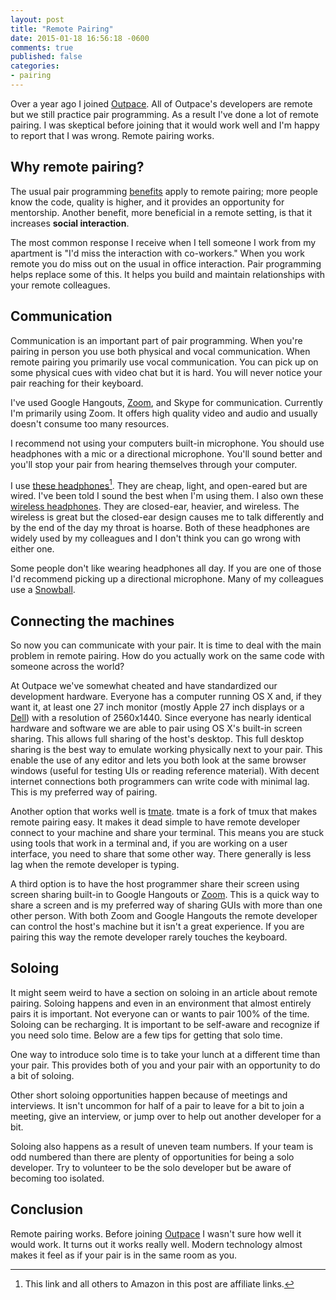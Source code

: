 ```yaml
---
layout: post
title: "Remote Pairing"
date: 2015-01-18 16:56:18 -0600
comments: true
published: false
categories: 
- pairing
---
```


Over a year ago I joined [Outpace](http://outpace.com). All of
Outpace's developers are remote but we still practice pair
programming. As a result I've done a lot of remote pairing. I was
skeptical before joining that it would work well and I'm happy to
report that I was wrong. Remote pairing works.

## Why remote pairing?

The usual pair programming
[benefits](http://c2.com/cgi/wiki?PairProgrammingBenefits) apply to
remote pairing; more people know the code, quality is higher, and
it provides an opportunity for mentorship. Another benefit, more
beneficial in a remote setting, is that it increases **social
interaction**.

The most common response I receive when I tell someone I work from my
apartment is "I'd miss the interaction with co-workers." When you work
remote you do miss out on the usual in office interaction. Pair
programming helps replace some of this. It helps you build and
maintain relationships with your remote colleagues.

## Communication

Communication is an important part of pair programming. When you're
pairing in person you use both physical and vocal communication. When
remote pairing you primarily use vocal communication. You can pick up
on some physical cues with video chat but it is hard. You will never
notice your pair reaching for their keyboard.

I've used Google Hangouts, [Zoom](http://zoom.us), and Skype for
communication. Currently I'm primarily using Zoom. It offers high
quality video and audio and usually doesn't consume too many
resources.

I recommend not using your computers built-in microphone. You should
use headphones with a mic or a directional microphone. You'll sound
better and you'll stop your pair from hearing themselves through your
computer.

I use
[these headphones](http://www.amazon.com/gp/product/B005VAORH6/ref=as_li_tl?ie=UTF8&camp=1789&creative=390957&creativeASIN=B005VAORH6&linkCode=as2&tag=jakemccrary08-20&linkId=3AX26BCB4ZHZWLC5)[^1].
They are cheap, light, and open-eared but are wired. I've been told I
sound the best when I'm using them. I also own these
[wireless headphones](http://www.amazon.com/gp/product/B003VANOFY/ref=as_li_tl?ie=UTF8&camp=1789&creative=390957&creativeASIN=B003VANOFY&linkCode=as2&tag=jakemccrary08-20&linkId=LDHRWNCUOO45B7G4).
They are closed-ear, heavier, and wireless. The wireless is great but
the closed-ear design causes me to talk differently and by the end of
the day my throat is hoarse. Both of these headphones are widely used
by my colleagues and I don't think you can go wrong with either one.

Some people don't like wearing headphones all day. If you are one of
those I'd recommend picking up a directional microphone. Many of my
colleagues use a
[Snowball](http://www.amazon.com/gp/product/B002OO333Q/ref=as_li_tl?ie=UTF8&camp=1789&creative=390957&creativeASIN=B002OO333Q&linkCode=as2&tag=jakemccrary08-20&linkId=XVNYHVNXTAC3J2RD).

[^1]: This link and all others to Amazon in this post are affiliate links.

## Connecting the machines

So now you can communicate with your pair. It is time to deal with the
main problem in remote pairing. How do you actually work on the same
code with someone across the world?

At Outpace we've somewhat cheated and have standardized our
development hardware. Everyone has a computer running OS X and, if
they want it, at least one 27 inch monitor (mostly Apple 27 inch
displays or a
[Dell](http://www.amazon.com/gp/product/B009H0XQQY/ref=as_li_tl?ie=UTF8&camp=1789&creative=390957&creativeASIN=B009H0XQQY&linkCode=as2&tag=jakemccrary08-20&linkId=JJLKLYNESYPKCRKZ))
with a resolution of 2560x1440. Since everyone has nearly identical
hardware and software we are able to pair using OS X's built-in screen
sharing. This allows full sharing of the host's desktop. This full
desktop sharing is the best way to emulate working physically next to
your pair. This enable the use of any editor and lets you both look at
the same browser windows (useful for testing UIs or reading reference
material). With decent internet connections both programmers can write
code with minimal lag. This is my preferred way of pairing.

Another option that works well is [tmate](http://tmate.io/). tmate is
a fork of tmux that makes remote pairing easy. It makes it dead simple
to have remote developer connect to your machine and share your
terminal. This means you are stuck using tools that work in a terminal
and, if you are working on a user interface, you need to share that
some other way. There generally is less lag when the remote developer
is typing.

A third option is to have the host programmer share their screen using
screen sharing built-in to Google Hangouts or [Zoom](http://zoom.us).
This is a quick way to share a screen and is my preferred way of
sharing GUIs with more than one other person. With both Zoom and
Google Hangouts the remote developer can control the host's machine
but it isn't a great experience. If you are pairing this way the
remote developer rarely touches the keyboard.

## Soloing

It might seem weird to have a section on soloing in an article about
remote pairing. Soloing happens and even in an environment that almost
entirely pairs it is important. Not everyone can or wants to pair 100%
of the time. Soloing can be recharging. It is important to be
self-aware and recognize if you need solo time. Below are a few tips
for getting that solo time.

One way to introduce solo time is to take your lunch at a different
time than your pair. This provides both of you and your pair with an
opportunity to do a bit of soloing.

Other short soloing opportunities happen because of meetings and
interviews. It isn't uncommon for half of a pair to leave for a bit to
join a meeting, give an interview, or jump over to help out another
developer for a bit.

Soloing also happens as a result of uneven team numbers. If your team
is odd numbered than there are plenty of opportunities for being a solo
developer. Try to volunteer to be the solo developer but be aware of
becoming too isolated.

## Conclusion

Remote pairing works. Before joining [Outpace](http://outpace.com) I
wasn't sure how well it would work. It turns out it works really well.
Modern technology almost makes it feel as if your pair is in the same
room as you.
